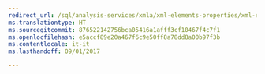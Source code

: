 ```yaml
---
redirect_url: /sql/analysis-services/xmla/xml-elements-properties/xml-elements-properties
ms.translationtype: HT
ms.sourcegitcommit: 876522142756bca05416a1afff3cf10467f4c7f1
ms.openlocfilehash: e5accf89e20a467f6c9e50ff8a78dd8a00b97f3b
ms.contentlocale: it-it
ms.lasthandoff: 09/01/2017

---
```


